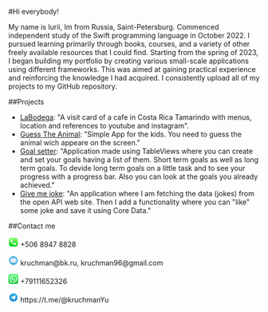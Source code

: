 #Hi everybody!

My name is Iurii, Im from Russia, Saint-Petersburg. Commenced independent study of the Swift programming language in October 2022. I pursued learning primarily through books, courses, and a variety of other freely available resources that I could find. Starting from the spring of 2023, I began building my portfolio by creating various small-scale applications using different frameworks. This was aimed at gaining practical experience and reinforcing the knowledge I had acquired. I consistently upload all of my projects to my GitHub repository.

##Projects 

- [LaBodega](https://github.com/kruchman/La-Bodega): "A visit card of a cafe in Costa Rica Tamarindo with menus, location and references to youtube and instagram".
- [Guess The Animal](https://github.com/kruchman/Guess-The-Animal): "Simple App for the kids. You need to guess the animal wich appeare on the screen."
- [Goal setter](https://github.com/kruchman/Goal-setter): "Application made using TableViews where you can create and set your goals having a list of them. Short term goals as well as long term goals. To devide long term goals on a little task and to see your progress with a progress bar. Also you can look at the goals you already achieved."
- [Give me joke](https://github.com/kruchman/Give-me-joke): "An application where I am fetching the data (jokes) from the open API web site. Then I add a functionality where you can "like" some joke and save it using Core Data."

##Contact me

<p>
  <img src="phone.png" alt="Phone number" width="20" height="20" />
  +506 8947 8828
</p>
<p>
  <img src="mail.png" alt="Mail" width="20" height="20" />
  kruchman@bk.ru, kruchman96@gmail.com
</p>
<p>
  <img src="WhatsApp.png" alt="WhatsApp" width="20" height="20" />
  +79111652326
</p>
<p>
  <img src="telegram.png" alt="Telegram" width="20" height="20" />
  https://t.me/@kruchmanYu
</p>
